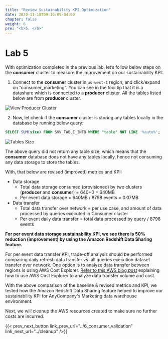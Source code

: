 ```yaml
---
title: "Review Sustainability KPI Optimization"
date: 2020-11-18T09:16:09-04:00
chapter: false
weight: 6
pre: "<b>5. </b>"
---
```


# Lab 5

With optimization completed in the previous lab, let’s follow below steps on the **consumer** cluster to measure the improvement on our sustainability KPI:

1. Connect to the **consumer** cluster in `us-west-1` region, and click/expand on “consumer_marketing”. You can see in the tool tip that it is a datashare which is connected to a **producer** cluster. All the tables listed below are from **producer** cluster.

![View Producer Cluster](/Sustainability/300_optimize_data_pattern_using_redshift_data_sharing/lab-7/images/view_producer_cluster2.png?classes=lab_picture_small)

2. Now, let check if the **consumer** cluster is storing any tables locally in the database by running below query:

```sql
SELECT SUM(size) FROM SVV_TABLE_INFO WHERE "table" NOT LIKE '%auto%';
```

![Tables Size](/Sustainability/300_optimize_data_pattern_using_redshift_data_sharing/lab-7/images/sum_tables.png?classes=lab_picture_small)

The above query did not return any table size, which means that the **consumer** database does not have any tables locally, hence not consuming any data storage to store the tables.

With, that below are revised (improved) metrics and KPI:
* Data storage
    * Total data storage consumed (provisioned) by two clusters (**producer** and **consumer**) = 640+0 = 640MB
    * Per event data storage = 640MB / 8798 events = 0.07MB
* Data transfer
    * Total data transfer over network = per use case, and amount of data processed by queries executed in Consumer cluster
    * Per event daily data transfer = total data processed by query / 8798 events

**For per event data storage sustainability KPI, we see there is 50% reduction (improvement) by using the Amazon Redshift Data Sharing feature.**

For per event data transfer KPI, trade-off analysis should be performed comparing daily refresh data transfer vs. all queries execution dataset transfer over network. One option is to analyze data transfer between regions is using AWS Cost Explorer. [Refer to this AWS blog post](https://aws.amazon.com/blogs/mt/using-aws-cost-explorer-to-analyze-data-transfer-costs/) explaining how to use AWS Cost Explorer to analyze data transfer volume and cost.

With the above comparison of the baseline & revised metrics and KPI, we tested how the Amazon Redshift Data Sharing feature helped to improve our sustainability KPI for AnyCompany's Marketing data warehouse environment.

Next, we will cleanup the AWS resources created to make sure no further costs are incurred.

{{< prev_next_button link_prev_url="../6_consumer_validation" link_next_url="../cleanup" />}}
